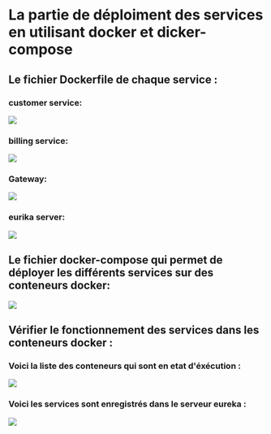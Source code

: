 <h1>La partie de déploiment des services en utilisant docker et dicker-compose </h1>
<h2>Le fichier Dockerfile de chaque service : </h2>
<h3> customer service: </h3>
<kbd><img src="https://user-images.githubusercontent.com/80115513/199354040-bb342af6-4f20-4d6a-b0c5-426c629ad0e5.png"></kbd>
<h3> billing service: </h3>
<kbd><img src="https://user-images.githubusercontent.com/80115513/199354104-cfedc408-a760-4ec6-963c-68157cbfa40d.png"></kbd>
<h3> Gateway: </h3>
<kbd><img src="https://user-images.githubusercontent.com/80115513/199354189-0b438269-d60d-40aa-a3fc-882b8f0472ad.png"></kbd>
<h3> eurika server: </h3>
<kbd><img src="https://user-images.githubusercontent.com/80115513/199354294-38b33408-a8cb-4bc8-a19f-0b6b91dc99d8.png"></kbd>
<h2>Le fichier docker-compose  qui permet de déployer les différents services sur des conteneurs docker: </h2>
<kbd><img src="https://user-images.githubusercontent.com/80115513/199354469-7bf8b9dc-45ac-4366-85a8-9e15da33a8e3.png"></kbd>
<h2>Vérifier le fonctionnement des services dans les conteneurs docker : </h2>
<h3> Voici la liste des conteneurs qui sont en etat d'éxécution : </h3>
<kbd><img src="https://user-images.githubusercontent.com/80115513/199355052-c28472bb-f35b-45fd-ab3a-45ac0a4311f9.png"></kbd>
<h3>Voici les services sont enregistrés dans le serveur eureka   : </h3>
<kbd><img src="https://user-images.githubusercontent.com/80115513/199355313-0d99216e-e030-4365-a6ae-4eea73363e8f.png"></kbd>
